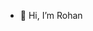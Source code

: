 - 👋 Hi, I’m Rohan
<!---
- 👀 I’m interested in ...
- 🌱 I’m currently learning app dev using flutter

- 💞️ I’m looking to collaborate on ...
- 📫 How to reach me ...


rohan843/rohan843 is a ✨ special ✨ repository because its `README.md` (this file) appears on your GitHub profile.
You can click the Preview link to take a look at your changes.
--->
